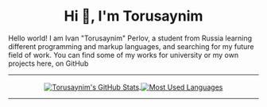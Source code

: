 <h1 align="center">Hi 👋, I'm Torusaynim</h1>

Hello world! I am Ivan "Torusaynim" Perlov, a student from Russia learning different programming and markup languages, and searching for my future field of work. You can find some of my works for university or my own projects here, on GitHub

---

<p align="center"><a href="https://github.com/anuraghazra/github-readme-stats">
<img src="https://github-readme-stats.vercel.app/api?username=Torusaynim&show_icons=true&include_all_commits=true&count_private=true&theme=github_dark&hide_border=true" align="center" alt="Torusaynim's GitHub Stats" />
<img src="https://github-readme-stats.vercel.app/api/top-langs/?username=Torusaynim&layout=compact&theme=github_dark&hide_border=true" align="center" alt="Most Used Languages" />
</a></p>

---

<!-- Here be Dragons -->
